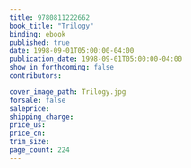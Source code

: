 ```yaml
---
title: 9780811222662
book_title: "Trilogy"
binding: ebook
published: true
date: 1998-09-01T05:00:00-04:00
publication_date: 1998-09-01T05:00:00-04:00
show_in_forthcoming: false
contributors:

cover_image_path: Trilogy.jpg
forsale: false
saleprice:
shipping_charge:
price_us:
price_cn:
trim_size:
page_count: 224
---
```



